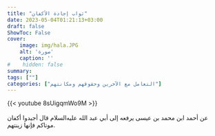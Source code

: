 ```yaml
---
title: "ثواب إجادة الأكفان"
date: 2023-05-04T01:21:13+03:00
draft: false
ShowToc: False
cover:
    image: img/hala.JPG
    alt: 'صورة'
    caption: ''
#    hidden: false
summary: 
tags: [""]
categories: ["التعامل مع الآخرين وحقوقهم ومكانتهم"]
---
```

{{< youtube 8sUigqmWo9M >}}  
 <br>
عن أحمد
ابن محمد بن عيسى يرفعه إلى أبي عبد الله عليه‌السلام قال أجيدوا أكفان موتاكم
فإنها زينتهم.


